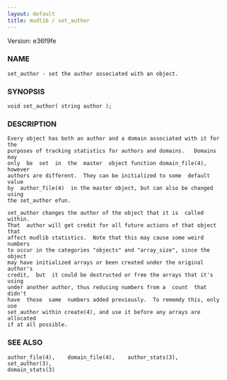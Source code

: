 ```yaml
---
layout: default
title: mudlib / set_author
---
```


Version: e36f9fe




### NAME
    set_author - set the author associated with an object.


### SYNOPSIS
    void set_author( string author );


### DESCRIPTION
    Every object has both an author and a domain associated with it for the
    purposes of tracking statistics for authors and domains.   Domains  may
    only  be  set  in  the  master  object function domain_file(4), however
    authors are different.  They can be initialized to some  default  value
    by  author_file(4)  in the master object, but can also be changed using
    the set_author efun.

    set_author changes the author of the object that it is  called  within.
    That  author will get credit for all future actions of that object that
    affect mudlib statistics.  Note that this may cause some weird  numbers
    to occur in the categories "objects" and "array_size", since the object
    may have initialized arrays or been created under the original author's
    credit,  but  it could be destructed or free the arrays that it's using
    under another author, thus reducing numbers from a  count  that  didn't
    have  those  same  numbers added previously.  To rememdy this, only use
    set_author within create(4), and use it before any arrays are allocated
    if at all possible.


### SEE ALSO
    author_file(4),    domain_file(4),    author_stats(3),   set_author(3),
    domain_stats(3)



